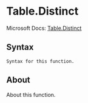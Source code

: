 ---
---

# Table.Distinct

Microsoft Docs: [Table.Distinct](https://docs.microsoft.com/en-us/powerquery-m/table-distinct)

## Syntax

```
Syntax for this function.
```

## About

About this function.

